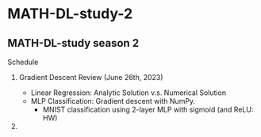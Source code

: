 # MATH-DL-study-2
## MATH-DL-study season 2

Schedule

1. Gradient Descent Review (June 26th, 2023)
    - Linear Regression: Analytic Solution v.s. Numerical Solution
    - MLP Classification: Gradient descent with NumPy. 
        - MNIST classification using 2-layer MLP with sigmoid (and ReLU: HW)

2. 